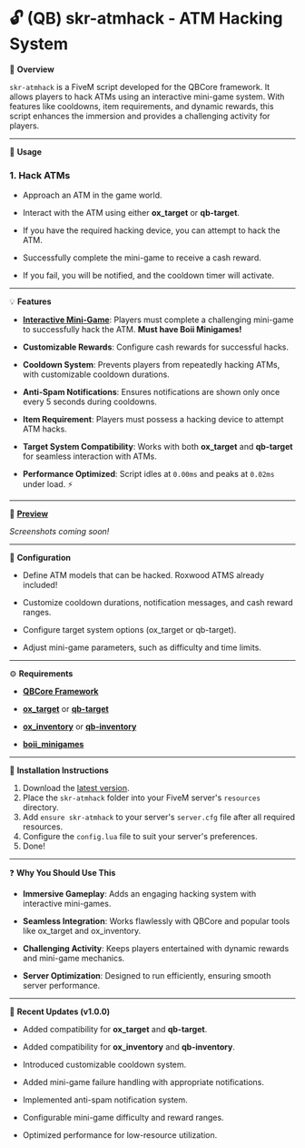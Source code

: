 <h1>🔓 (QB) skr-atmhack - ATM Hacking System </h1>

📜 **Overview**

`skr-atmhack` is a FiveM script developed for the QBCore framework. It allows players to hack ATMs using an interactive mini-game system. With features like cooldowns, item requirements, and dynamic rewards, this script enhances the immersion and provides a challenging activity for players.

---

📱 **Usage**

### 1. Hack ATMs
- Approach an ATM in the game world.

- Interact with the ATM using either **ox_target** or **qb-target**.

- If you have the required hacking device, you can attempt to hack the ATM.
 
- Successfully complete the mini-game to receive a cash reward.

- If you fail, you will be notified, and the cooldown timer will activate.

---

💡 **Features**
- [**Interactive Mini-Game**](https://github.com/boiidevelopment/boii_minigames): Players must complete a challenging mini-game to successfully hack the ATM. **Must have Boii Minigames!**

- **Customizable Rewards**: Configure cash rewards for successful hacks.

- **Cooldown System**: Prevents players from repeatedly hacking ATMs, with customizable cooldown durations.

- **Anti-Spam Notifications**: Ensures notifications are shown only once every 5 seconds during cooldowns.
 
- **Item Requirement**: Players must possess a hacking device to attempt ATM hacks.

- **Target System Compatibility**: Works with both **ox_target** and **qb-target** for seamless interaction with ATMs.

- **Performance Optimized**: Script idles at `0.00ms` and peaks at `0.02ms` under load. ⚡

---

📸 [**Preview**](https://streamable.com/dzf5m8)

*Screenshots coming soon!*

---

🔧 **Configuration**

- Define ATM models that can be hacked. Roxwood ATMS already included!

- Customize cooldown durations, notification messages, and cash reward ranges.

- Configure target system options (ox_target or qb-target).

- Adjust mini-game parameters, such as difficulty and time limits.

---

⚙️ **Requirements**

- [**QBCore Framework**](https://github.com/qbcore-framework/qb-core)

- [**ox_target**](https://github.com/overextended/ox_target) or [**qb-target**](https://github.com/qbcore-framework/qb-target)

- [**ox_inventory**](https://github.com/overextended/ox_inventory) or [**qb-inventory**](https://github.com/qbcore-framework/qb-inventory)

- [**boii_minigames**](https://github.com/boiidevelopment/boii_minigames)

---

🚀 **Installation Instructions**

1. Download the [latest version](https://github.com/shreddykr/skr-atmhack/releases/latest).
2. Place the `skr-atmhack` folder into your FiveM server's `resources` directory.
3. Add `ensure skr-atmhack` to your server's `server.cfg` file after all required resources.
4. Configure the `config.lua` file to suit your server's preferences.
5. Done!

---

❓ **Why You Should Use This**

- **Immersive Gameplay**: Adds an engaging hacking system with interactive mini-games.

- **Seamless Integration**: Works flawlessly with QBCore and popular tools like ox_target and ox_inventory.

- **Challenging Activity**: Keeps players entertained with dynamic rewards and mini-game mechanics.

- **Server Optimization**: Designed to run efficiently, ensuring smooth server performance.

---

📂 **Recent Updates (v1.0.0)**

- Added compatibility for **ox_target** and **qb-target**.
 
- Added compatibility for **ox_inventory** and **qb-inventory**.

- Introduced customizable cooldown system.

- Added mini-game failure handling with appropriate notifications.

- Implemented anti-spam notification system.

- Configurable mini-game difficulty and reward ranges.

- Optimized performance for low-resource utilization.
